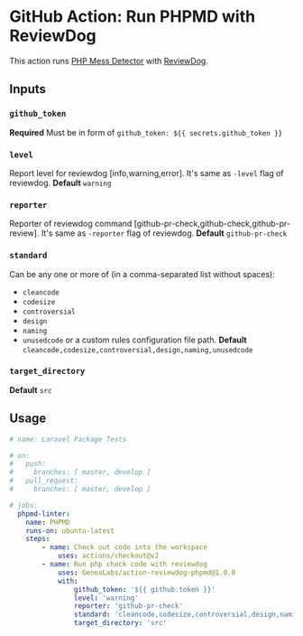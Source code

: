 # GitHub Action: Run PHPMD with ReviewDog
This action runs [PHP Mess Detector](https://phpmd.org) with [ReviewDog](https://github.com/reviewdog/reviewdog).

## Inputs
### `github_token`
**Required** Must be in form of `github_token: ${{ secrets.github_token }}`

### `level`
Report level for reviewdog [info,warning,error]. It's same as `-level` flag of reviewdog.
**Default** `warning`

### `reporter`
Reporter of reviewdog command [github-pr-check,github-check,github-pr-review]. It's same as `-reporter` flag of reviewdog.
**Default** `github-pr-check`

### `standard`
Can be any one or more of (in a comma-separated list without spaces):
- `cleancode`
- `codesize`
- `controversial`
- `design`
- `naming`
- `unusedcode`
or a custom rules configuration file path.
**Default** `cleancode,codesize,controversial,design,naming,unusedcode`

### `target_directory`
**Default** `src`

## Usage
```yml
# name: Laravel Package Tests

# on:
#   push:
#     branches: [ master, develop ]
#   pull_request:
#     branches: [ master, develop ]

# jobs:
  phpmd-linter:
    name: PHPMD
    runs-on: ubuntu-latest
    steps:
        - name: Check out code into the workspace
            uses: actions/checkout@v2
        - name: Run php check code with reviewdog
            uses: GeneaLabs/action-reviewdog-phpmd@1.0.0
            with:
                github_token: '${{ github.token }}'
                level: 'warning'
                reporter: 'github-pr-check'
                standard: 'cleancode,codesize,controversial,design,naming,unusedcode'
                target_directory: 'src'
```
